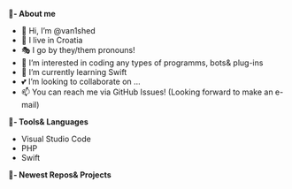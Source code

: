 **🔰- About me**

- 👋 Hi, I’m @van1shed
- 📍   I live in Croatia
- 🎭 I go by they/them pronouns!
- 👀 I’m interested in coding any types of programms, bots& plug-ins
- 🌱 I’m currently learning Swift
- 💕 I’m looking to collaborate on ...
- 📫 You can reach me via GitHub Issues! (Looking forward to make an e-mail)


**🔰- Tools& Languages**

- Visual Studio Code
- PHP
- Swift


**🔰- Newest Repos& Projects**

<!---
van1shed/van1shed is a ✨ special ✨ repository because its `README.md` (this file) appears on your GitHub profile.
You can click the Preview link to take a look at your changes.
--->

<!---
Came here by looking up what is hidden in the "Raw" file hah? Your not going to find anything hidden here, so you can keep doing other stuff. By the way, since you are here now, let me tell you something. I don't just work at "Server", I am the Core.
--->

